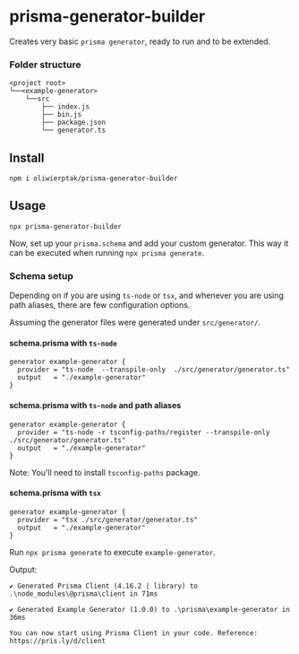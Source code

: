 # prisma-generator-builder

Creates very basic `prisma generator`, ready to run and to be extended.

### Folder structure

```
<project root>
└──<example-generator>
    └──src
        ├── index.js
        ├── bin.js
        ├── package.json
        └── generator.ts
```

## Install

```
npm i oliwierptak/prisma-generator-builder
```

## Usage

```
npx prisma-generator-builder 
```

Now, set up your `prisma.schema` and add your custom generator.
This way it can be executed when running `npx prisma generate`.


### Schema setup

Depending on if you are using `ts-node` or `tsx`,
and whenever you are using path aliases,
there are few configuration options. 

Assuming the generator files were generated under `src/generator/`.

#### schema.prisma with `ts-node`

```
generator example-generator {
  provider = "ts-node  --transpile-only  ./src/generator/generator.ts"
  output   = "./example-generator"
}

```

#### schema.prisma with `ts-node` and path aliases

```
generator example-generator {
  provider = "ts-node -r tsconfig-paths/register --transpile-only  ./src/generator/generator.ts"
  output   = "./example-generator"
}

```

Note: You'll need to install `tsconfig-paths` package.

#### schema.prisma with `tsx`

```
generator example-generator {
  provider = "tsx ./src/generator/generator.ts"
  output   = "./example-generator"
}
```

Run `npx prisma generate` to execute `example-generator`.

Output:

```
✔ Generated Prisma Client (4.16.2 | library) to .\node_modules\@prisma\client in 71ms

✔ Generated Example Generator (1.0.0) to .\prisma\example-generator in 36ms

You can now start using Prisma Client in your code. Reference: https://pris.ly/d/client
```
